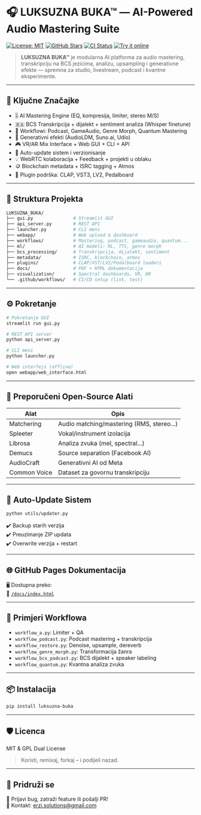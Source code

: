 # 🎧 LUKSUZNA BUKA™ — AI-Powered Audio Mastering Suite

[![License: MIT](https://img.shields.io/badge/License-MIT-yellow.svg)](https://opensource.org/licenses/MIT)
[![GitHub Stars](https://img.shields.io/github/stars/erzi-ai/luksuzna-buka)](https://github.com/erzi-ai/luksuzna-buka/stargazers)
[![CI Status](https://github.com/erzi-ai/luksuzna-buka/actions/workflows/ci.yml/badge.svg)](https://github.com/erzi-ai/luksuzna-buka/actions)
[![Try it online](https://img.shields.io/badge/🚀_LIVE-DEMO-green)](https://luksuzna-buka.hf.space)

> **LUKSUZNA BUKA™** je modularna AI platforma za audio mastering, transkripciju na BCS jezicima, analizu, upsampling i generativne efekte — spremna za studio, livestream, podcast i kvantne eksperimente.

---

## 🚀 Ključne Značajke

- 🎚️ AI Mastering Engine (EQ, kompresija, limiter, stereo M/S)
- 🇧🇦 BCS Transkripcija + dijalekt + sentiment analiza (Whisper finetune)
- 🧪 Workflowi: Podcast, GameAudio, Genre Morph, Quantum Mastering
- 🧠 Generativni efekti (AudioLDM, Suno.ai, Udio)
- 🎮 VR/AR Mix Interface + Web GUI + CLI + API
- 🔄 Auto-update sistem i verzionisanje
- 💡 WebRTC kolaboracija + Feedback + projekti u oblaku
- 🪙 Blockchain metadata + ISRC tagging + Atmos
- 🧩 Plugin podrška: CLAP, VST3, LV2, Pedalboard

---

## 📁 Struktura Projekta

```bash
LUKSUZNA_BUKA/
├── gui.py               # Streamlit GUI
├── api_server.py        # REST API
├── launcher.py          # CLI meni
├── webapp/              # Web upload & dashboard
├── workflows/           # Mastering, podcast, gameaudio, quantum...
├── ml/                  # AI modeli: RL, TTS, genre morph
├── bcs_processing/      # Transkripcija, dijalekt, sentiment
├── metadata/            # ISRC, blockchain, atmos
├── plugins/             # CLAP/VST/LV2/Pedalboard loaderi
├── docs/                # PDF + HTML dokumentacija
├── visualization/       # Spectral dashboards, VR, AR
└── .github/workflows/   # CI/CD setup (lint, test)
```

---

## ⚙️ Pokretanje

```bash
# Pokretanje GUI
streamlit run gui.py

# REST API server
python api_server.py

# CLI meni
python launcher.py

# Web interfejs (offline)
open webapp/web_interface.html
```

---

## 🧠 Preporučeni Open-Source Alati

| Alat          | Opis                                      |
|---------------|-------------------------------------------|
| Matchering    | Audio matching/mastering (RMS, stereo...) |
| Spleeter      | Vokal/instrument izolacija                |
| Librosa       | Analiza zvuka (mel, spectral...)          |
| Demucs        | Source separation (Facebook AI)           |
| AudioCraft    | Generativni AI od Meta                    |
| Common Voice  | Dataset za govornu transkripciju          |

---

## 🔄 Auto-Update Sistem

```bash
python utils/updater.py
```

✔️ Backup starih verzija  
✔️ Preuzimanje ZIP updata  
✔️ Overwrite verzija + restart

---

## 🌐 GitHub Pages Dokumentacija

🖥️ Dostupna preko:  
📄 [`/docs/index.html`](https://yourusername.github.io/luksuzna-buka)

---

## 🧪 Primjeri Workflowa

- `workflow_a.py`: Limiter + QA
- `workflow_podcast.py`: Podcast mastering + transkripcija
- `workflow_restore.py`: Denoise, upsample, dereverb
- `workflow_genre_morph.py`: Transformacija žanra
- `workflow_bcs_podcast.py`: BCS dijalekt + speaker labeling
- `workflow_quantum.py`: Kvantna analiza zvuka

---

## 📦 Instalacija

```bash
pip install luksuzna-buka
```

---

## 🛡 Licenca

MIT & GPL Dual License  
> Koristi, remixaj, forkaj – i podijeli nazad.

---

## 🤝 Pridruži se

📣 Prijavi bug, zatraži feature ili pošalji PR!  
📧 Kontakt: erzi.solutions@gmail.com